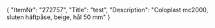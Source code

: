 {
  "ItemNr": "272757",
  "Title": "test",
  "Description": "Coloplast mc2000, sluten häftpåse, beige, hål 50 mm"
}